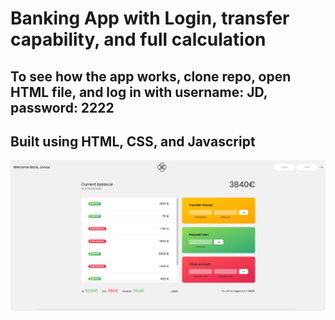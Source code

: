 # Banking App with Login, transfer capability, and full calculation

## To see how the app works, clone repo, open HTML file, and log in with username: JD, password: 2222

## Built using HTML, CSS, and Javascript

![Screenshot](bankistss.png)
